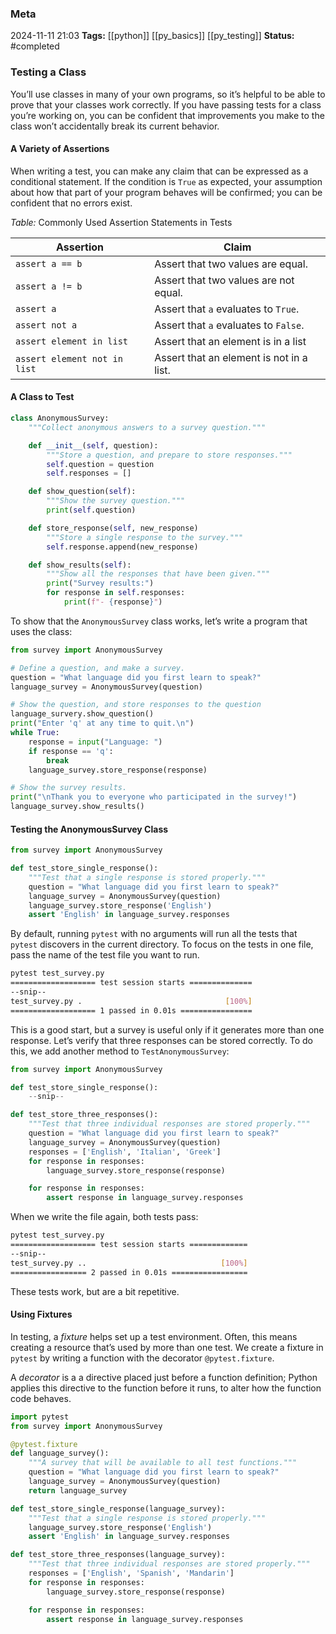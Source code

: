 ### Meta
2024-11-11 21:03
**Tags:** [[python]] [[py_basics]] [[py_testing]]
**Status:** #completed 

### Testing a Class
You’ll use classes in many of your own programs, so it’s helpful to be able to prove that your classes work correctly. If you have passing tests for a class you’re working on, you can be confident that improvements you make to the class won’t accidentally break its current behavior.

#### A Variety of Assertions
When writing a test, you can make any claim that can be expressed as a conditional statement. If the condition is `True` as expected, your assumption about how that part of your program behaves will be confirmed; you can be confident that no errors exist.

*Table:* Commonly Used Assertion Statements in Tests

| Assertion                    | Claim                                    |
| ---------------------------- | ---------------------------------------- |
| `assert a == b`              | Assert that two values are equal.        |
| `assert a != b`              | Assert that two values are not equal.    |
| `assert a`                   | Assert that `a` evaluates to `True`.     |
| `assert not a`               | Assert that `a` evaluates to `False`.    |
| `assert element in list`     | Assert that an element is in a list      |
| `assert element not in list` | Assert that an element is not in a list. |

#### A Class to Test
```Python title:survey.py
class AnonymousSurvey:
	"""Collect anonymous answers to a survey question."""

	def __init__(self, question):
		"""Store a question, and prepare to store responses."""
		self.question = question
		self.responses = []

	def show_question(self):
		"""Show the survey question."""
		print(self.question)

	def store_response(self, new_response)
		"""Store a single response to the survey."""
		self.response.append(new_response)

	def show_results(self):
		"""Show all the responses that have been given."""
		print("Survey results:")
		for response in self.responses:
			print(f"- {response}")
```

To show that the `AnonymousSurvey` class works, let’s write a program that uses the class:
```Python title:language_survey.py
from survey import AnonymousSurvey

# Define a question, and make a survey.
question = "What language did you first learn to speak?"
language_survey = AnonymousSurvey(question)

# Show the question, and store responses to the question
language_survery.show_question()
print("Enter 'q' at any time to quit.\n")
while True:
	response = input("Language: ")
	if response == 'q':
		break
	language_survey.store_response(response)

# Show the survey results.
print("\nThank you to everyone who participated in the survey!")
language_survey.show_results()
```

#### Testing the AnonymousSurvey Class
```Python title:test_survey.py
from survey import AnonymousSurvey

def test_store_single_response():
	"""Test that a single response is stored properly."""
	question = "What language did you first learn to speak?"
	language_survey = AnonymousSurvey(question)
	language_survey.store_response('English')
	assert 'English' in language_survey.responses
```

By default, running `pytest` with no arguments will run all the tests that `pytest` discovers in the current directory. To focus on the tests in one file, pass the name of the test file you want to run.

``` BASH title:example.sh
pytest test_survey.py
=================== test session starts ==============
--snip--
test_survey.py .                                [100%]
=================== 1 passed in 0.01s ================
```

This is a good start, but a survey is useful only if it generates more than one response. Let’s verify that three responses can be stored correctly. To do this, we add another method to `TestAnonymousSurvey`:
```Python title:test_survey.py
from survey import AnonymousSurvey

def test_store_single_response():
	--snip--

def test_store_three_responses():
	"""Test that three individual responses are stored properly."""
	question = "What language did you first learn to speak?"
	language_survey = AnonymousSurvey(question)
	responses = ['English', 'Italian', 'Greek']
	for response in responses:
		language_survey.store_response(response)

	for response in responses:
		assert response in language_survey.responses
```

When we write the file again, both tests pass:
```BASH title:example.sh
pytest test_survey.py
=================== test session starts =============
--snip--
test_survey.py ..                              [100%]
================= 2 passed in 0.01s =================
```

These tests work, but are a bit repetitive.

#### Using Fixtures
In testing, a *fixture* helps set up a test environment. Often, this means creating a resource that’s used by more than one test. We create a fixture in `pytest` by writing a function with the decorator `@pytest.fixture`.

A *decorator* is a a directive placed just before a function definition; Python applies this directive to the function before it runs, to alter how the function code behaves.

```Python title:test_survey.py
import pytest
from survey import AnonymousSurvey

@pytest.fixture
def language_survey():
	"""A survey that will be available to all test functions."""
	question = "What language did you first learn to speak?"
	language_survey = AnonymousSurvey(question)
	return language_survey

def test_store_single_response(language_survey):
	"""Test that a single response is stored properly."""
	language_survey.store_response('English')
	assert 'English' in language_survey.responses

def test_store_three_responses(language_survey):
	"""Test that three individual responses are stored properly."""
	responses = ['English', 'Spanish', 'Mandarin']
	for response in responses:
		language_survey.store_response(response)

	for response in responses:
		assert response in language_survey.responses
```